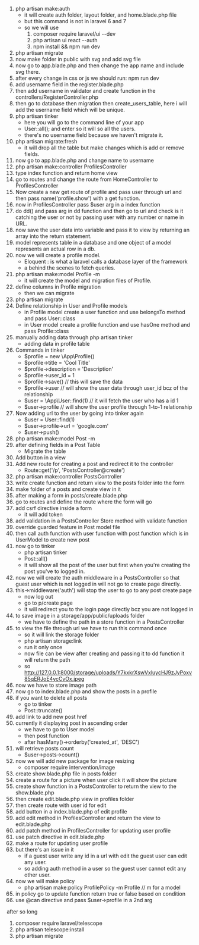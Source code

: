 1) php artisan make:auth
    - it will create auth folder, layout folder, and home.blade.php file
    - but this command is not in laravel 6 and 7
    - so we will use
        1) composer require laravel/ui --dev
        2) php artisan ui react --auth
        3) npm install && npm run dev
2) php artisan migrate
3) now make folder in public with svg and add svg file
4) now go to app.blade.php and then change the app name and include svg there.
5) after every change in css or js we should run: npm run dev
6) add username field in the register.blade.php
7) then add username in validator and create function in the controllers/RegisterController.php
8) then go to database then migration then create_users_table, here i will add the username field which will be unique.
9) php artisan tinker
    - here you will go to the command line of your app
    - User::all(); and enter so it will so all the users.
    - there's no username field because we haven't migrate it.
10) php artisan migrate:fresh   
    - it will drop all the table but make changes which is add or remove fields.
11) now go to app.blade.php and change name to username
12) php artisan make:controller ProfilesController
13) type index function and return home view
14) go to routes and change the route from HomeController to ProfilesController
15) Now create a new get route of profile and pass user through url and then pass name('profile.show') with a get function.
16) now in ProfilesController pass $user arg in a index function
17) do dd() and pass arg in dd function and then go to url and check is it catching the user or not by passing user with any number or name in URL.
18) now save the user data into variable and pass it to view by returning an array into the return statement.
19) model represents table in a database and one object of a model represents an actual row in a db.
20) now we will create a profile model.
    - Eloquent : is what a laravel calls a database layer of the framework
    - a behind the scenes to fetch queries.
21) php artisan make:model Profile -m
    - it will create the model and migration files of Profile.
22) define columns in Profile migration
    - then we can migrate
23) php artisan migrate
24) Define relationship in User and Profile models
    - in Profile model create a user function and use belongsTo method and pass User::class
    - in User model create a profile function and use hasOne method and pass Profile::class
25) manually adding data through php artisan tinker
    - adding data in profile table
26) Commands in tinker
    - $profile = new \App\Profile()
    - $profile->title = 'Cool Title'
    - $profile->description = 'Description'
    - $profile->user_id = 1
    - $profile->save()    // this will save the data
    - $profile->user      // will show the user data through user_id bcz of the relationship
    - $user = \App\User::find(1)   // it will fetch the user who has a id 1
    - $user->profile      // will show the user profile through 1-to-1 relationship
27) Now adding url to the user by going into tinker again
    - $user = User::find(1)
    - $user->profile->url = 'google.com'
    - $user->push()
28) php artisan make:model Post -m
29) after defining fields in a Post Table
    - Migrate the table
30) Add button in a view
31) Add new route for creating a post and redirect it to the controller
    - Route::get('/p', 'PostsController@create')
32) php artisan make:controller PostsController
33) write create function and return view to the posts folder into the form
34) make folder of a posts and create view in it
35) after making a form in posts/create.blade.php
36) go to routes and define the route where the form will go
37) add csrf directive inside a form
    - it will add token
38) add validation in a PostsController Store method with validate function
39) override guarded feature in Post model file
40) then call auth function with user function with post function which is in UserModel to create new post
41) now go to tinker
    - php artisan tinker
    - Post::all()
    - it will show all the post of the user but first when you're creating the post you've to logged in.
42) now we will create the auth middleware in a PostsController so that guest user which is not logged in will not go to create page directly.
43) this->middleware('auth') will stop the user to go to any post create page
    - now log out
    - go to p/create page
    - it will redirect you to the login page directly bcz you are not logged in
44) to save image in a storage/app/public/uploads folder
    - we have to define the path in a store function in a PostsController
45) to view the file through url we have to run this command once 
    - so it will link the storage folder
    - php artisan storage:link
    - run it only once
    - now file can be view after creating and passing it to dd function it will  return the path
    - so http://127.0.0.1:8000/storage/uploads/Y7kxkrXswVxluycHJ9zJyPoxv85qERJoE4ycCvOx.jpeg
46) now we have to store image path
47) now go to index.blade.php and show the posts in a profile
48) if you want to delete all posts
    - go to tinker
    - Post::truncate()
49) add link to add new post href
50) currently it displaying post in ascending order
    - we have to go to User model
    - then post function 
    - after hasMany()->orderby('created_at', 'DESC')
51) will retrieve posts count
    - $user->posts->count()
52) now we will add new package for image resizing
    - composer require intervention/image
53) create show.blade.php file in posts folder
54) create a route for a picture when user click it will show the picture
55) create show function in a PostsController to return the view to the show.blade.php
56) then create edit.blade.php view in profiles folder
57) then create route with user id for edit
58) add button in a index.blade.php of edit profile
59) add edit method in ProfilesController and return the view to edit.blade.php
60) add patch method in ProfilesController for updating user profile
61) use patch directive in edit.blade.php
62) make a route for updating user profile
63) but there's an issue in it
    - if a guest user write any id in a url with edit the guest user can edit any user.
    - so adding auth method in a user so the guest user cannot edit any other user.
64) now we will make policy
    - php artisan make:policy ProfilePolicy -m  Profile  // m for a model
65) in policy go to update function return true or false based on condition
66) use @can directive and pass $user->profile in a 2nd arg




after so long
1) composer require laravel/telescope
2) php artisan telescope:install
3) php artisan migrate
